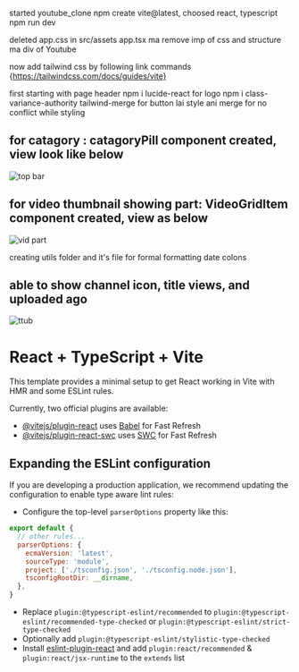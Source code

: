 started youtube_clone
npm create vite@latest, choosed react, typescript
npm run dev

deleted app.css in src/assets
app.tsx ma remove imp of css and structure ma div of Youtube

now add tailwind css by following link commands {https://tailwindcss.com/docs/guides/vite}

first starting with page header
npm i lucide-react for logo
npm i class-variance-authority tailwind-merge for button lai style ani merge for no conflict while styling

## for catagory : catagoryPill component created, view look like below
![top bar](https://github.com/sahilmoktan/youtube_clone/assets/103031235/010f8250-456f-40bb-a2ff-41b7836c742e)


## for video thumbnail showing part: VideoGridItem component created, view as below
![vid part](https://github.com/sahilmoktan/youtube_clone/assets/103031235/28022b5c-880c-402f-a2f9-96bbca9a3186)


creating utils folder and it's file for formal formatting date colons

## able to show channel icon, title views, and uploaded ago
![ttub](https://github.com/sahilmoktan/youtube_clone/assets/103031235/fe625e9c-281e-413a-bc5d-cc70ce65ff2b)


# React + TypeScript + Vite

This template provides a minimal setup to get React working in Vite with HMR and some ESLint rules.

Currently, two official plugins are available:

- [@vitejs/plugin-react](https://github.com/vitejs/vite-plugin-react/blob/main/packages/plugin-react/README.md) uses [Babel](https://babeljs.io/) for Fast Refresh
- [@vitejs/plugin-react-swc](https://github.com/vitejs/vite-plugin-react-swc) uses [SWC](https://swc.rs/) for Fast Refresh

## Expanding the ESLint configuration

If you are developing a production application, we recommend updating the configuration to enable type aware lint rules:

- Configure the top-level `parserOptions` property like this:

```js
export default {
  // other rules...
  parserOptions: {
    ecmaVersion: 'latest',
    sourceType: 'module',
    project: ['./tsconfig.json', './tsconfig.node.json'],
    tsconfigRootDir: __dirname,
  },
}
```

- Replace `plugin:@typescript-eslint/recommended` to `plugin:@typescript-eslint/recommended-type-checked` or `plugin:@typescript-eslint/strict-type-checked`
- Optionally add `plugin:@typescript-eslint/stylistic-type-checked`
- Install [eslint-plugin-react](https://github.com/jsx-eslint/eslint-plugin-react) and add `plugin:react/recommended` & `plugin:react/jsx-runtime` to the `extends` list
